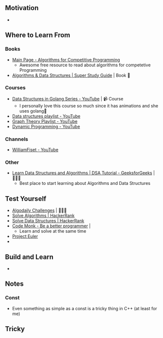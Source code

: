 
## Motivation
- 





## Where to Learn From
### Books
- [Main Page - Algorithms for Competitive Programming](https://cp-algorithms.com/)
	- Awesome free resource to read about algorithms for competetive Programming
- [Algorithms & Data Structures | Super Study Guide](https://superstudy.guide/algorithms-data-structures/) | Book 📘
### Courses
- [Data Structures in Golang Series - YouTube](https://www.youtube.com/playlist?list=PL0q7mDmXPZm7s7weikYLpNZBKk5dCoWm6) | 📹 Course
	- I personally love this course so much since it has animations and she uses golang💙
- [Data structures playlist - YouTube](https://www.youtube.com/playlist?list=PLDV1Zeh2NRsB6SWUrDFW2RmDotAfPbeHu)
- [Graph Theory Playlist - YouTube](https://www.youtube.com/playlist?list=PLDV1Zeh2NRsDGO4--qE8yH72HFL1Km93P)
- [Dynamic Programming - YouTube](https://www.youtube.com/playlist?list=PLDV1Zeh2NRsAsbafOroUBnNV8fhZa7P4u)

### Channels
- [WilliamFiset - YouTube](https://www.youtube.com/@WilliamFiset-videos)

### Other
- [Learn Data Structures and Algorithms | DSA Tutorial - GeeksforGeeks](https://www.geeksforgeeks.org/learn-data-structures-and-algorithms-dsa-tutorial/) | 🍌🍌🍌
	- Best place to start learning about Algorithms and Data Structures

## Test Yourself
- [Algodaily Challenges](https://algodaily.com/challenges/daily) | 🍌🍌🍌
- [Solve Algorithms | HackerRank](https://www.hackerrank.com/domains/algorithms)
- [Solve Data Structures | HackerRank](https://www.hackerrank.com/domains/data-structures)
- [Code Monk - Be a better programmer](https://www.hackerearth.com/practice/codemonk/) | 
	- Learn and solve at the same time
- [Project Euler](https://projecteuler.net/)
- 


## Build and Learn
- 





## Notes

### Const 
- Even something as simple as a const is a tricky thing in C++ (at least for me)




## Tricky



